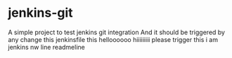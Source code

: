 # jenkins-git

A simple project to test jenkins git integration
And it should be triggered by any change
this jenkinsfile
this helloooooo
hiiiiiiiii
please trigger this
i am jenkins nw line readmeline




